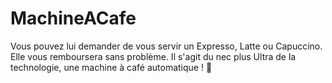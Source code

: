 # MachineACafe
 Vous pouvez lui demander de vous servir un Expresso, Latte ou Capuccino. Elle vous remboursera sans problème. Il s'agit du nec plus Ultra de la technologie, une machine à café automatique ! 🤩
